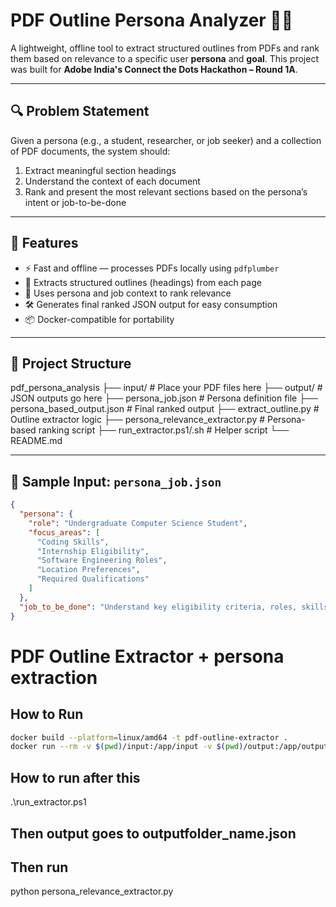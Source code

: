 # PDF Outline Persona Analyzer 🧠📄

A lightweight, offline tool to extract structured outlines from PDFs and rank them based on relevance to a specific user **persona** and **goal**. This project was built for **Adobe India's Connect the Dots Hackathon – Round 1A**.

---

## 🔍 Problem Statement

Given a persona (e.g., a student, researcher, or job seeker) and a collection of PDF documents, the system should:
1. Extract meaningful section headings
2. Understand the context of each document
3. Rank and present the most relevant sections based on the persona’s intent or job-to-be-done

---

## 🧠 Features

- ⚡ Fast and offline — processes PDFs locally using `pdfplumber`
- 🧾 Extracts structured outlines (headings) from each page
- 🎯 Uses persona and job context to rank relevance
- 🛠 Generates final ranked JSON output for easy consumption
- 📦 Docker-compatible for portability

---

## 📁 Project Structure

pdf_persona_analysis
├── input/ # Place your PDF files here
├── output/ # JSON outputs go here
├── persona_job.json # Persona definition file
├── persona_based_output.json # Final ranked output
├── extract_outline.py # Outline extractor logic
├── persona_relevance_extractor.py # Persona-based ranking script
├── run_extractor.ps1/.sh # Helper script
└── README.md


---

## 🧩 Sample Input: `persona_job.json`

```json
{
  "persona": {
    "role": "Undergraduate Computer Science Student",
    "focus_areas": [
      "Coding Skills",
      "Internship Eligibility",
      "Software Engineering Roles",
      "Location Preferences",
      "Required Qualifications"
    ]
  },
  "job_to_be_done": "Understand key eligibility criteria, roles, skills required, and opportunities provided in JPMorgan's 2026 SEP Program"
}
```
# PDF Outline Extractor + persona extraction

## How to Run

```bash
docker build --platform=linux/amd64 -t pdf-outline-extractor .
docker run --rm -v $(pwd)/input:/app/input -v $(pwd)/output:/app/output --network none pdf-outline-extractor

```
## How to run after this

.\run_extractor.ps1
## Then output goes to outputfolder_name.json

## Then run  
python persona_relevance_extractor.py


